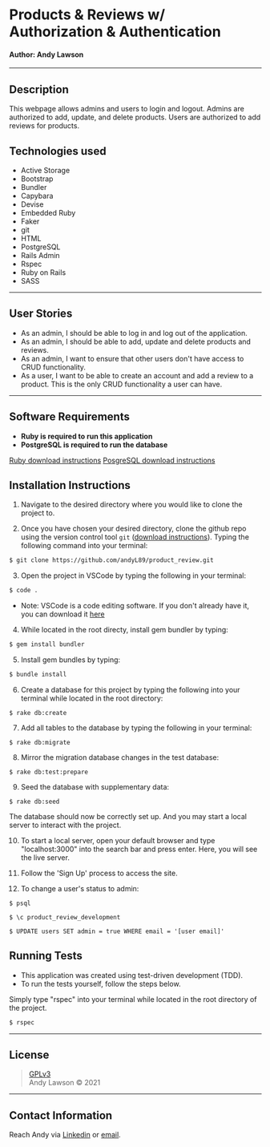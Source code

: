 # Products & Reviews w/ Authorization & Authentication
#### **Author: Andy Lawson**
* * *

## Description

This webpage allows admins and users to login and logout. Admins are authorized to add, update, and delete products. Users are authorized to add reviews for products.

## Technologies used

* Active Storage
* Bootstrap
* Bundler
* Capybara
* Devise
* Embedded Ruby
* Faker
* git
* HTML
* PostgreSQL
* Rails Admin
* Rspec
* Ruby on Rails
* SASS

* * *
## User Stories

* As an admin, I should be able to log in and log out of the application.
* As an admin, I should be able to add, update and delete products and reviews.
* As an admin, I want to ensure that other users don't have access to CRUD functionality.
* As a user, I want to be able to create an account and add a review to a product. This is the only CRUD functionality a user can have.

* * *
## Software Requirements
* **Ruby is required to run this application**
* **PostgreSQL is required to run the database**

 <a href="https://www.learnhowtoprogram.com/ruby-and-rails/getting-started-with-ruby/installing-ruby">Ruby download instructions</a>
  <a href="https://www.learnhowtoprogram.com/ruby-and-rails/getting-started-with-ruby/installing-postgres">PosgreSQL download instructions</a>

## Installation Instructions
1. Navigate to the desired directory where you would like to clone the project to.

2. Once you have chosen your desired directory, clone the github repo using the version control tool `git` (<a href="https://www.learnhowtoprogram.com/introduction-to-programming/getting-started-with-intro-to-programming/git-and-github">download instructions</a>). Typing the following command into your terminal:
```bash
$ git clone https://github.com/andyL89/product_review.git
```
3. Open the project in VSCode by typing the following in your terminal:

``` bash
$ code .
```
* Note: VSCode is a code editing software. If you don't already have it, you can download it <a href="https://code.visualstudio.com/">here</a>

4. While located in the root directy, install gem bundler by typing:

``` bash
$ gem install bundler
```

5. Install gem bundles by typing:

``` bash
$ bundle install
```

6. Create a database for this project by typing the following into your terminal while located in the root directory:
```
$ rake db:create
```

7. Add all tables to the database by typing the following in your terminal:
```
$ rake db:migrate
```

8. Mirror the migration database changes in the test database:
```
$ rake db:test:prepare
```

9. Seed the database with supplementary data:
```
$ rake db:seed
```

The database should now be correctly set up. And you may start a local server to interact with the project.

10. To start a local server, open your default browser and type "localhost:3000" into the search bar and press enter. Here, you will see the live server.

11. Follow the 'Sign Up' process to access the site.

12. To change a user's status to admin:
```
$ psql
```
```
$ \c product_review_development
```
```
$ UPDATE users SET admin = true WHERE email = '[user email]'
```

## Running Tests
* This application was created using test-driven development (TDD).
* To run the tests yourself, follow the steps below.

Simply type "rspec" into your terminal while located in the root directory of the project.
``` bash
$ rspec
```
* * *

## License
> [GPLv3](https://choosealicense.com/licenses/gpl-3.0/)\
> Andy Lawson &copy; 2021

* * *

## Contact Information

Reach Andy via <a href="https://www.linkedin.com/in/andrew-lawson-dev/" target="_blank">Linkedin</a> or <a href="alawson89@gmail.com" target="_blank">email</a></li>.
